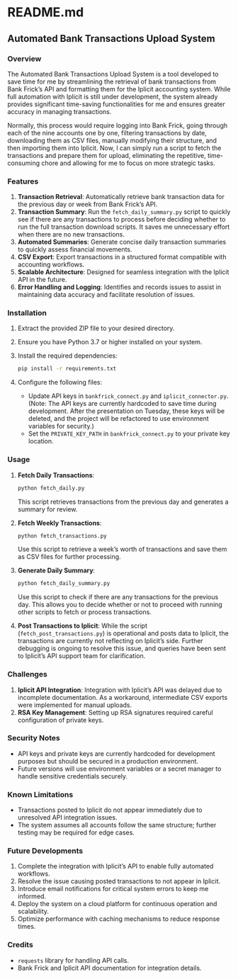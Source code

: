 # README.md

## Automated Bank Transactions Upload System

### Overview
The Automated Bank Transactions Upload System is a tool developed to save time for me by streamlining the retrieval of bank transactions from Bank Frick’s API and formatting them for the Iplicit accounting system. While full automation with Iplicit is still under development, the system already provides significant time-saving functionalities for me and ensures greater accuracy in managing transactions.

Normally, this process would require logging into Bank Frick, going through each of the nine accounts one by one, filtering transactions by date, downloading them as CSV files, manually modifying their structure, and then importing them into Iplicit. Now, I can simply run a script to fetch the transactions and prepare them for upload, eliminating the repetitive, time-consuming chore and allowing for me to focus on more strategic tasks.

### Features
1. **Transaction Retrieval**: Automatically retrieve bank transaction data for the previous day or week from Bank Frick’s API.
2. **Transaction Summary**: Run the `fetch_daily_summary.py` script to quickly see if there are any transactions to process before deciding whether to run the full transaction download scripts. It saves me unnecessary effort when there are no new transactions.
3. **Automated Summaries**: Generate concise daily transaction summaries to quickly assess financial movements.
4. **CSV Export**: Export transactions in a structured format compatible with accounting workflows.
5. **Scalable Architecture**: Designed for seamless integration with the Iplicit API in the future.
6. **Error Handling and Logging**: Identifies and records issues to assist in maintaining data accuracy and facilitate resolution of issues.

### Installation
1. Extract the provided ZIP file to your desired directory.

2. Ensure you have Python 3.7 or higher installed on your system.

3. Install the required dependencies:
   ```bash
   pip install -r requirements.txt
   ```

4. Configure the following files:
   - Update API keys in `bankfrick_connect.py` and `iplicit_connector.py`. (Note: The API keys are currently hardcoded to save time during development. After the presentation on Tuesday, these keys will be deleted, and the project will be refactored to use environment variables for security.)
   - Set the `PRIVATE_KEY_PATH` in `bankfrick_connect.py` to your private key location.

### Usage
1. **Fetch Daily Transactions**:
   ```bash
   python fetch_daily.py
   ```

   This script retrieves transactions from the previous day and generates a summary for review.

2. **Fetch Weekly Transactions**:
   ```bash
   python fetch_transactions.py
   ```

   Use this script to retrieve a week’s worth of transactions and save them as CSV files for further processing.

3. **Generate Daily Summary**:
   ```bash
   python fetch_daily_summary.py
   ```
   Use this script to check if there are any transactions for the previous day. This allows you to decide whether or not to proceed with running other scripts to fetch or process transactions.

4. **Post Transactions to Iplicit**:
   While the script (`fetch_post_transactions.py`) is operational and posts data to Iplicit, the transactions are currently not reflecting on Iplicit’s side. Further debugging is ongoing to resolve this issue, and queries have been sent to Iplicit’s API support team for clarification.

### Challenges
1. **Iplicit API Integration**: Integration with Iplicit’s API was delayed due to incomplete documentation. As a workaround, intermediate CSV exports were implemented for manual uploads.
2. **RSA Key Management**: Setting up RSA signatures required careful configuration of private keys.

### Security Notes
- API keys and private keys are currently hardcoded for development purposes but should be secured in a production environment.
- Future versions will use environment variables or a secret manager to handle sensitive credentials securely.

### Known Limitations
- Transactions posted to Iplicit do not appear immediately due to unresolved API integration issues.
- The system assumes all accounts follow the same structure; further testing may be required for edge cases.

### Future Developments
1. Complete the integration with Iplicit’s API to enable fully automated workflows.
2. Resolve the issue causing posted transactions to not appear in Iplicit.
3. Introduce email notifications for critical system errors to keep me informed.
4. Deploy the system on a cloud platform for continuous operation and scalability.
5. Optimize performance with caching mechanisms to reduce response times.

### Credits
- `requests` library for handling API calls.
- Bank Frick and Iplicit API documentation for integration details.
